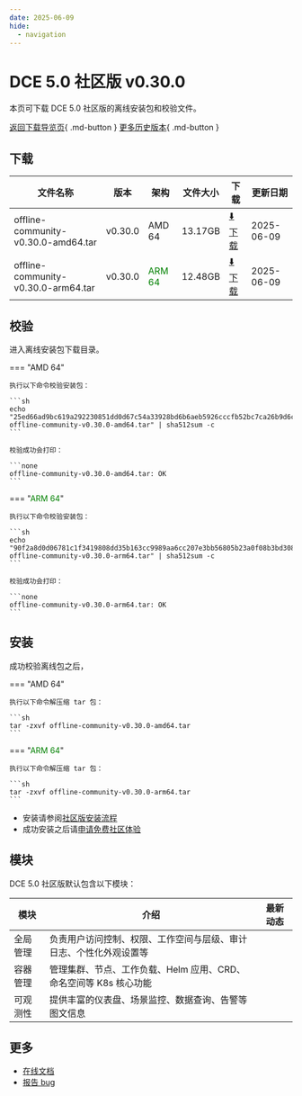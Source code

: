 ```yaml
---
date: 2025-06-09
hide:
  - navigation
---
```


# DCE 5.0 社区版 v0.30.0

本页可下载 DCE 5.0 社区版的离线安装包和校验文件。

[返回下载导览页](../index.md){ .md-button } [更多历史版本](./dce5-installer-history.md){ .md-button }

## 下载

| 文件名称 | 版本 | 架构 | 文件大小 | 下载 | 更新日期 |
| ------- | --- | ---- | ------ | --- | ------- |
| offline-community-v0.30.0-amd64.tar | v0.30.0 | AMD 64 | 13.17GB | [:arrow_down: 下载](https://qiniu-download-public.daocloud.io/DaoCloud_Enterprise/dce5/offline-community-v0.30.0-amd64.tar) | 2025-06-09 |
| offline-community-v0.30.0-arm64.tar | v0.30.0 | <font color="green">ARM 64</font> | 12.48GB | [:arrow_down: 下载](https://qiniu-download-public.daocloud.io/DaoCloud_Enterprise/dce5/offline-community-v0.30.0-arm64.tar) | 2025-06-09 |

## 校验

进入离线安装包下载目录。

=== "AMD 64"

    执行以下命令校验安装包：

    ```sh
    echo "25ed66ad9bc619a292230851dd0d67c54a33928bd6b6aeb5926cccfb52bc7ca26b9d6c6c2eb094674613a75cfa985104dcfbf2452e844b486c08f30dff85450f  offline-community-v0.30.0-amd64.tar" | sha512sum -c
    ```

    校验成功会打印：

    ```none
    offline-community-v0.30.0-amd64.tar: OK
    ```

=== "<font color="green">ARM 64</font>"

    执行以下命令校验安装包：

    ```sh
    echo "90f2a8d0d06781c1f3419808dd35b163cc9989aa6cc207e3bb56805b23a0f08b3bd308de2ba7a15703589833d10d8ac239e28dad3a91cf59f8694e6df456db59  offline-community-v0.30.0-arm64.tar" | sha512sum -c
    ```

    校验成功会打印：

    ```none
    offline-community-v0.30.0-arm64.tar: OK
    ```

## 安装

成功校验离线包之后，

=== "AMD 64"

    执行以下命令解压缩 tar 包：

    ```sh
    tar -zxvf offline-community-v0.30.0-amd64.tar
    ```

=== "<font color="green">ARM 64</font>"

    执行以下命令解压缩 tar 包：

    ```sh
    tar -zxvf offline-community-v0.30.0-arm64.tar
    ```

- 安装请参阅[社区版安装流程](../../install/community/k8s/online.md#_2)
- 成功安装之后请[申请免费社区体验](../../dce/license0.md)

## 模块

DCE 5.0 社区版默认包含以下模块：

| 模块     | 介绍            | 最新动态         |
| -------- | -------------- | -------------- |
| 全局管理 | 负责用户访问控制、权限、工作空间与层级、审计日志、个性化外观设置等 | [](../../ghippo/intro/release-notes.md#) |
| 容器管理 | 管理集群、节点、工作负载、Helm 应用、CRD、命名空间等 K8s 核心功能 | [](../../kpanda/intro/release-notes.md#) |
| 可观测性 | 提供丰富的仪表盘、场景监控、数据查询、告警等图文信息 | [](../../insight/intro/release-notes.md#) |

## 更多

- [在线文档](../../dce/index.md)
- [报告 bug](https://github.com/DaoCloud/DaoCloud-docs/issues)
